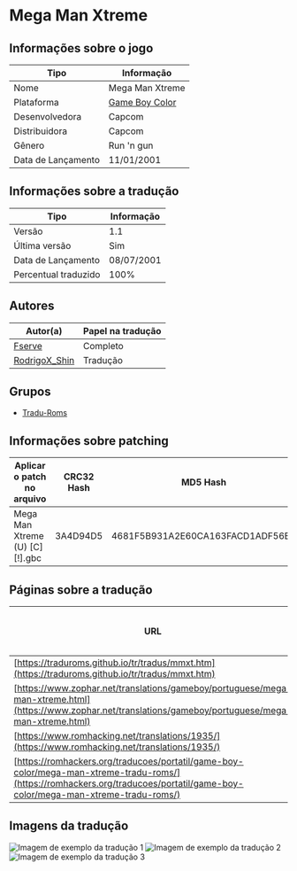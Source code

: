 # Mega Man Xtreme

## Informações sobre o jogo

| Tipo | Informação |
| ----------- | ----------- |
| Nome | Mega Man Xtreme |
| Plataforma | [Game Boy Color](../) |
| Desenvolvedora | Capcom |
| Distribuidora | Capcom |
| Gênero | Run 'n gun |
| Data de Lançamento | 11/01/2001 |

## Informações sobre a tradução

| Tipo | Informação |
| ----------- | ----------- |
| Versão | 1\.1 |
| Última versão | Sim |
| Data de Lançamento | 08/07/2001 |
| Percentual traduzido | 100% |

## Autores

| Autor(a) | Papel na tradução |
| ----------- | ----------- |
| [Fserve](../../../autores/fserve/) | Completo |
| [RodrigoX\_Shin](../../../autores/rodrigox_shin/) | Tradução |

## Grupos

* [Tradu\-Roms](../../../grupos/tradu-roms/)

## Informações sobre patching

| Aplicar o patch no arquivo | CRC32 Hash | MD5 Hash |
| ----------- | ----------- | ----------- |
| Mega Man Xtreme \(U\) \[C\]\[\!\]\.gbc | 3A4D94D5 | 4681F5B931A2E60CA163FACD1ADF56ED |

## Páginas sobre a tradução

| URL | Oficial (publicado pelos autores) | Possuí link de download |
| ----------- | ----------- | ----------- |
| [https://traduroms.github.io/tr/tradus/mmxt.htm](https://traduroms.github.io/tr/tradus/mmxt.htm) | Sim | Sim |
| [https://www.zophar.net/translations/gameboy/portuguese/mega-man-xtreme.html](https://www.zophar.net/translations/gameboy/portuguese/mega-man-xtreme.html) | Não | Sim |
| [https://www.romhacking.net/translations/1935/](https://www.romhacking.net/translations/1935/) | Não | Sim |
| [https://romhackers.org/traducoes/portatil/game-boy-color/mega-man-xtreme-tradu-roms/](https://romhackers.org/traducoes/portatil/game-boy-color/mega-man-xtreme-tradu-roms/) | Não | Não |

## Imagens da tradução

![Imagem de exemplo da tradução 1](1.png)
![Imagem de exemplo da tradução 2](2.png)
![Imagem de exemplo da tradução 3](3.png)